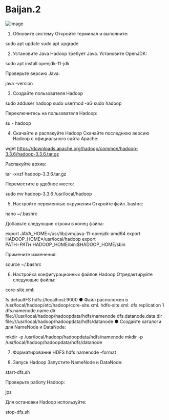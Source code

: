 # Baijan.2

![image](https://github.com/user-attachments/assets/05a1b684-af9f-4eda-8994-fd276ba93bfc)





1. Обновите систему
Откройте терминал и выполните:

sudo apt update
sudo apt upgrade
 
2. Установите Java
Hadoop требует Java. Установите OpenJDK:

sudo apt install openjdk-11-jdk
 
Проверьте версию Java:

java -version
 
3. Создайте пользователя Hadoop
 
sudo adduser hadoop
sudo usermod -aG sudo hadoop
 
Переключитесь на пользователя Hadoop:

su - hadoop
 
4. Скачайте и распакуйте Hadoop
Скачайте последнюю версию Hadoop с официального сайта Apache:

wget https://downloads.apache.org/hadoop/common/hadoop-3.3.6/hadoop-3.3.6.tar.gz
 
Распакуйте архив:

tar -xvzf hadoop-3.3.6.tar.gz
 
Переместите в удобное место:

sudo mv hadoop-3.3.6 /usr/local/hadoop
 
5. Настройте переменные окружения
Откройте файл .bashrc:

nano ~/.bashrc
 
Добавьте следующие строки в конец файла:

export JAVA_HOME=/usr/lib/jvm/java-11-openjdk-amd64
export HADOOP_HOME=/usr/local/hadoop
export PATH=$PATH:$HADOOP_HOME/bin:$HADOOP_HOME/sbin
 
Примените изменения:

source ~/.bashrc
 
6. Настройка конфигурационных файлов Hadoop
Отредактируйте следующие файлы:

core-site.xml:

<configuration>
 <property>
   <name>fs.defaultFS</name>
   <value>hdfs://localhost:9000</value>
 </property>
</configuration>
● Файл расположен в /usr/local/hadoop/etc/hadoop/core-site.xml.
hdfs-site.xml:

<configuration>
 <property>
   <name>dfs.replication</name>
   <value>1</value>
 </property>
 <property>
   <name>dfs.namenode.name.dir</name>
   <value>file:///usr/local/hadoop/hadoopdata/hdfs/namenode</value>
 </property>
 <property>
   <name>dfs.datanode.data.dir</name>
   <value>file:///usr/local/hadoop/hadoopdata/hdfs/datanode</value>
 </property>
</configuration>
●
Создайте каталоги для NameNode и DataNode:

mkdir -p /usr/local/hadoop/hadoopdata/hdfs/namenode
mkdir -p /usr/local/hadoop/hadoopdata/hdfs/datanode
 
7. Форматирование HDFS
hdfs namenode -format
 
8. Запуск Hadoop
Запустите NameNode и DataNode:

start-dfs.sh
 
Проверьте работу Hadoop:

jps
 
Для остановки Hadoop используйте:

stop-dfs.sh
 
 
